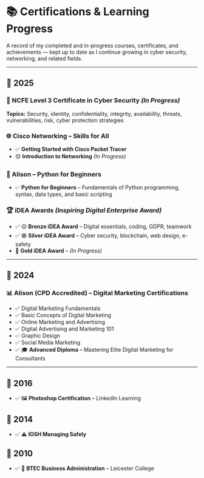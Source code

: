 # 📚 Certifications & Learning Progress

A record of my completed and in-progress courses, certificates, and achievements — kept up to date as I continue growing in cyber security, networking, and related fields.

---

## 📅 2025

### 🔐 NCFE Level 3 Certificate in Cyber Security *(In Progress)*  
**Topics:** Security, identity, confidentiality, integrity, availability, threats, vulnerabilities, risk, cyber protection strategies

### 🌐 Cisco Networking – Skills for All  
- ✅ **Getting Started with Cisco Packet Tracer**  
- 🟡 **Introduction to Networking** *(In Progress)*

### 🐍 Alison – Python for Beginners  
- ✅ **Python for Beginners** – Fundamentals of Python programming, syntax, data types, and basic scripting

### 🏆 iDEA Awards *(Inspiring Digital Enterprise Award)*  
- ✅ 🟡 **Bronze iDEA Award** – Digital essentials, coding, GDPR, teamwork  
- ✅ 🟣 **Silver iDEA Award** – Cyber security, blockchain, web design, e-safety  
- 🏅 **Gold iDEA Award** – *(In Progress)*

---

## 📅 2024

### 📊 Alison (CPD Accredited) – Digital Marketing Certifications  
- ✅ Digital Marketing Fundamentals  
- ✅ Basic Concepts of Digital Marketing  
- ✅ Online Marketing and Advertising  
- ✅ Digital Advertising and Marketing 101  
- ✅ Graphic Design  
- ✅ Social Media Marketing  
- ✅ 🎓 **Advanced Diploma** – Mastering Elite Digital Marketing for Consultants

---

## 📅 2016  
- ✅ 🖼️ **Photoshop Certification** – LinkedIn Learning

## 📅 2014  
- ✅ ⚠️ **IOSH Managing Safely**

## 📅 2010  
- ✅ 🏢 **BTEC Business Administration** – Leicester College
